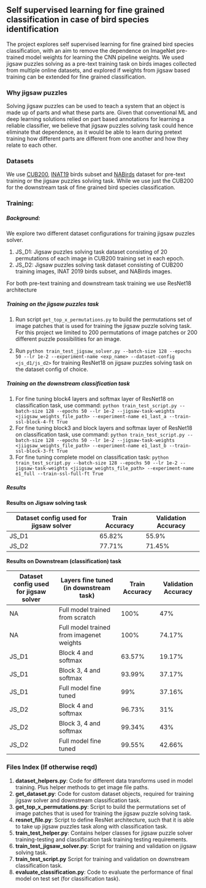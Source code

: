 ## Self supervised learning for fine grained classification in case of bird species identification

The project explores self supervised learning for fine grained bird species classification, with an aim to remove the dependence on ImageNet pre-trained model weights for learning the CNN pipeline weights. We used jigsaw puzzles solving as a pre-text training task on birds images collected from multiple online datasets, and explored if weights from jigsaw based training can be extended for fine grained classification.

### Why jigsaw puzzles
Solving jigsaw puzzles can be used to teach a system that an object is made up of parts and what these parts are. Given that conventional ML and deep learning solutions relied on part based annotations for learning a reliable classifier, we believe that jigsaw puzzles solving task could hence eliminate that dependence, as it would be able to learn during pretext training how different parts are different from one another and how they relate to each other.

### Datasets
We use [CUB200](http://www.vision.caltech.edu/visipedia/CUB-200.html), [INAT19](https://www.kaggle.com/c/inaturalist-2019-fgvc6/overview)
birds subset and [NABirds](https://dl.allaboutbirds.org/nabirds) dataset for pre-text training or the jigsaw puzzles
solviing task. While we use just the CUB200 for the downstream task of fine grained bird species classification.

### Training:

##### Background:
We explore two different dataset configurations for training jigsaw puzzles solver.
1. JS_D1: Jigsaw puzzles solving task dataset consisting of 20 permutations of each image in CUB200 training set in each epoch.
2. JS_D2: Jigsaw puzzles solving task dataset consisting of CUB200 training images, INAT 2019 birds subset, and NABirds images.

For both pre-text training and downstream task training we use ResNet18 architecture

##### Training on the jigsaw puzzles task
1. Run script `get_top_x_permutations.py` to build the permutations set of image patches that is used for training the 
jigsaw puzzle solving task. For this project we limited to 200 permutations of image patches or 200 different puzzle 
possibilities for an image.

2. Run `python train_test_jigsaw_solver.py --batch-size 128 --epochs 50 --lr 1e-2 --experiment-name <exp_name>
   --dataset-config <js_d1/js_d2>` for  training ResNet18 on jigsaw puzzles solving task on the dataset config of choice.

##### Training on the downstream classification task
1. For fine tuning block4 layers and softmax layer of ResNet18 on classification task, use command:
`python train_test_script.py --batch-size 128 --epochs 50 --lr 1e-2 --jigsaw-task-weights <jiigsaw_weights_file_path> --experiment-name e1_last_a --train-ssl-block-4-ft True`
2. For fine tuning block3  and block layers and softmax layer of ResNet18 on classification task, use command:
`python train_test_script.py --batch-size 128 --epochs 50 --lr 1e-2 --jigsaw-task-weights <jiigsaw_weights_file_path> --experiment-name e1_last_b --train-ssl-block-3-ft True`
3. For fine tuning complete model on classification task:
`python train_test_script.py --batch-size 128 --epochs 50 --lr 1e-2 --jigsaw-task-weights <jiigsaw_weights_file_path> --experiment-name e1_full --train-ssl-full-ft True`

##### Results

**Results on Jigsaw solving task**

Dataset config used for jigsaw solver | Train Accuracy | Validation Accuracy
--- | --- | ---
JS_D1 | 65.82% | 55.9%
JS_D2 | 77.71% | 71.45%


**Results on Downstream (classification) task**

Dataset config used for jigsaw solver | Layers fine tuned (in downstream task) | Train Accuracy | Validation Accuracy
---| --- | --- | ---
NA | Full model trained from scratch | 100% | 47%
NA | Full model trained from imagenet weights | 100% |  74.17%
JS_D1 | Block 4 and softmax | 63.57% | 19.17%
JS_D1 | Block 3, 4 and softmax | 93.99% | 37.17%
JS_D1 | Full model fine tuned | 99% | 37.16%
JS_D2 | Block 4 and softmax | 96.73% | 31%
JS_D2 | Block 3, 4 and softmax | 99.34% | 43%
JS_D2 | Full model fine tuned | 99.55% | 42.66%

### Files Index (If otherwise reqd)

1. **dataset_helpers.py**: Code for different data transforms used in model training. Plus helper methods to get image
   file paths.
2. **get_dataset.py**: Code for custom dataset objects, required for training jigsaw solver and downstream 
classification task.
3. **get_top_x_permutations.py**: Script to build the permutations set of image patches that is used for training the 
jigsaw  puzzle solving  task.
4. **resnet_file.py**: Script to define ResNet architecture, such that it is able to take up jigsaw puzzles task along 
with classification task.
5. **train_test_helper.py**: Contains helper classes for jigsaw puzzle solver training-testing and classification task
training testing requirements.
6. **train_test_jigsaw_solver.py**: Script for training and validation on jigsaw solving task.
7. **train_test_script.py** Script for training and validation on downstream classification task.
8. **evaluate_classification.py**: Code to evaluate the performance of final model on test set (for classification task).
